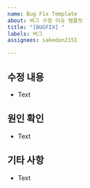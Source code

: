 ```yaml
---
name: Bug Fix Template
about: 버그 수정 이슈 템플릿
title: "[BUGFIX] "
labels: 버그
assignees: sakedon2151

---
```


## 수정 내용
- Text

## 원인 확인
- Text

## 기타 사항
- Text
